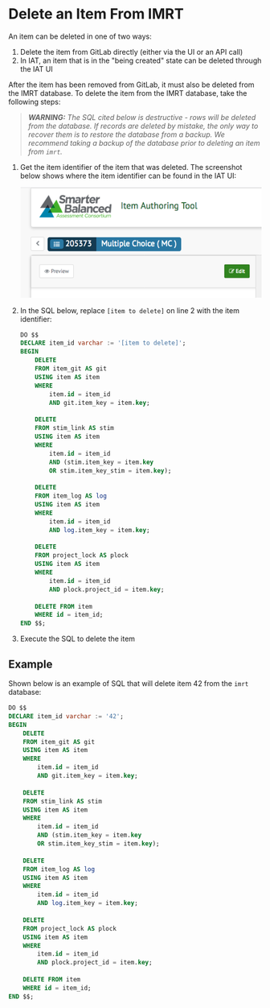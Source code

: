 # Delete an Item From IMRT
An item can be deleted in one of two ways:

1. Delete the item from GitLab directly (either via the UI or an API call)
2. In IAT, an item that is in the "being created" state can be deleted through the IAT UI

After the item has been removed from GitLab, it must also be deleted from the IMRT database.  To delete the item from the IMRT database, take the following steps:

>_**WARNING:** The SQL cited below is destructive - rows will be deleted from the database.  If records are deleted by mistake, the only way to recover them is to restore the database from a backup.  We recommend taking a backup of the database prior to deleting an item from `imrt`._

1. Get the item identifier of the item that was deleted.  The screenshot below shows where the item identifier can be found in the IAT UI: 

	![IAT item identifier location](../assets/images/iat-item-id-location.png)
2. In the SQL below, replace `[item to delete]` on line 2 with the item identifier:

	```sql
	DO $$
	DECLARE item_id varchar := '[item to delete]';
	BEGIN
		DELETE
		FROM item_git AS git
		USING item AS item
		WHERE
			item.id = item_id
			AND git.item_key = item.key;
				
		DELETE
		FROM stim_link AS stim
		USING item AS item
		WHERE
			item.id = item_id
			AND (stim.item_key = item.key
			OR stim.item_key_stim = item.key);
			
		DELETE
		FROM item_log AS log
		USING item AS item
		WHERE
			item.id = item_id
			AND log.item_key = item.key;
			
		DELETE
		FROM project_lock AS plock
		USING item AS item
		WHERE
			item.id = item_id
			AND plock.project_id = item.key;
			
		DELETE FROM item
		WHERE id = item_id;
	END $$;
	```

3. Execute the SQL to delete the item

## Example
Shown below is an example of SQL that will delete item 42 from the `imrt` database:

```sql
DO $$
DECLARE item_id varchar := '42';
BEGIN
	DELETE
	FROM item_git AS git
	USING item AS item
	WHERE
		item.id = item_id
		AND git.item_key = item.key;
			
	DELETE
	FROM stim_link AS stim
	USING item AS item
	WHERE
		item.id = item_id
		AND (stim.item_key = item.key
		OR stim.item_key_stim = item.key);
		
	DELETE
	FROM item_log AS log
	USING item AS item
	WHERE
		item.id = item_id
		AND log.item_key = item.key;
		
	DELETE
	FROM project_lock AS plock
	USING item AS item
	WHERE
		item.id = item_id
		AND plock.project_id = item.key;
		
	DELETE FROM item
	WHERE id = item_id;
END $$;
```

